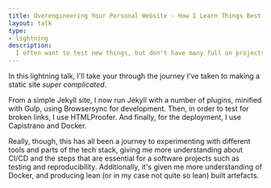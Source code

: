 ```yaml
---
title: Overengineering Your Personal Website - How I Learn Things Best
layout: talk
type:
- lightning
description:
  I often want to test new things, but don't have many full on projects. If I want to test a full deployment pipeline, from local development to production, I need something to deploy. So I've made my personal website _super complicated_.
---
```

In this lightning talk, I'll take your through the journey I've taken to making a static site _super complicated_.

From a simple Jekyll site, I now run Jekyll with a number of plugins, minified with Gulp, using Browsersync for development. Then, in order to test for broken links, I use HTMLProofer. And finally, for the deployment, I use Capistrano and Docker.

Really, though, this has all been a journey to experimenting with different tools and parts of the tech stack, giving me more understanding about CI/CD and the steps that are essential for a software projects such as testing and reproducibility. Additionally, it's given me more understanding of Docker, and producing lean (or in my case not quite so lean) built artefacts.
